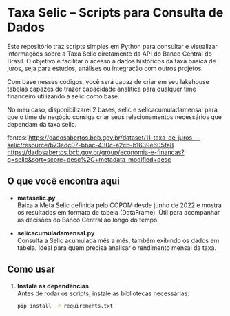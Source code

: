 # Taxa Selic – Scripts para Consulta de Dados

Este repositório traz scripts simples em Python para consultar e visualizar informações sobre a Taxa Selic diretamente da API do Banco Central do Brasil. O objetivo é facilitar o acesso a dados históricos da taxa básica de juros, seja para estudos, análises ou integração com outros projetos.

Com base nesses códigos, você será capaz de criar em seu lakehouse tabelas capazes de trazer capacidade analitica para qualquer time financeiro utilizando a selic como base. 

No meu caso, disponibilizarei 2 bases, selic e selicacumuladamensal para que o time de negócio consiga criar seus relacionamentos necessários que dependam da taxa selic.

fontes: https://dadosabertos.bcb.gov.br/dataset/11-taxa-de-juros---selic/resource/b73edc07-bbac-430c-a2cb-b1639e605fa8
        https://dadosabertos.bcb.gov.br/group/economia-e-financas?q=selic&sort=score+desc%2C+metadata_modified+desc

## O que você encontra aqui

- **metaselic.py**  
  Baixa a Meta Selic definida pelo COPOM desde junho de 2022 e mostra os resultados em formato de tabela (DataFrame). Útil para acompanhar as decisões do Banco Central ao longo do tempo.

- **selicacumuladamensal.py**  
  Consulta a Selic acumulada mês a mês, também exibindo os dados em tabela. Ideal para quem precisa analisar o rendimento mensal da taxa.

## Como usar

1. **Instale as dependências**  
   Antes de rodar os scripts, instale as bibliotecas necessárias:
   ```sh
   pip install -r requirements.txt
